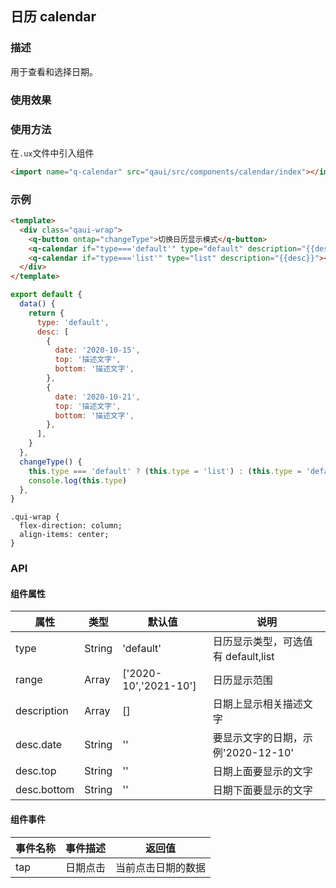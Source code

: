 ## 日历 calendar

### 描述

用于查看和选择日期。

### 使用效果

<preview url="https://editor.quickapp.cn/preview/2009/Yz/2009YzjNs0Tl/build/pages/button"/>

### 使用方法

在`.ux`文件中引入组件

```html
<import name="q-calendar" src="qaui/src/components/calendar/index"></import>
```

### 示例

```html
<template>
  <div class="qaui-wrap">
    <q-button ontap="changeType">切换日历显示模式</q-button>
    <q-calendar if="type==='default'" type="default" description="{{desc}}"></q-calendar>
    <q-calendar if="type==='list'" type="list" description="{{desc}}"></q-calendar>
  </div>
</template>
```

```js
export default {
  data() {
    return {
      type: 'default',
      desc: [
        {
          date: '2020-10-15',
          top: '描述文字',
          bottom: '描述文字',
        },
        {
          date: '2020-10-21',
          top: '描述文字',
          bottom: '描述文字',
        },
      ],
    }
  },
  changeType() {
    this.type === 'default' ? (this.type = 'list') : (this.type = 'default')
    console.log(this.type)
  },
}
```

```less
.qui-wrap {
  flex-direction: column;
  align-items: center;
}
```

### API

#### 组件属性

| 属性        | 类型          | 默认值                | 说明                                |
| ----------- | ------------- | --------------------- | ----------------------------------- |
| type        | String        | 'default'             | 日历显示类型，可选值有 default,list |
| range       | Array<string> | ['2020-10','2021-10'] | 日历显示范围                        |
| description | Array<desc>   | []                    | 日期上显示相关描述文字              |
| desc.date   | String        | ''                    | 要显示文字的日期，示例'2020-12-10'  |
| desc.top    | String        | ''                    | 日期上面要显示的文字                |
| desc.bottom | String        | ''                    | 日期下面要显示的文字                |

#### 组件事件

| 事件名称 | 事件描述 | 返回值             |
| -------- | -------- | ------------------ |
| tap      | 日期点击 | 当前点击日期的数据 |
